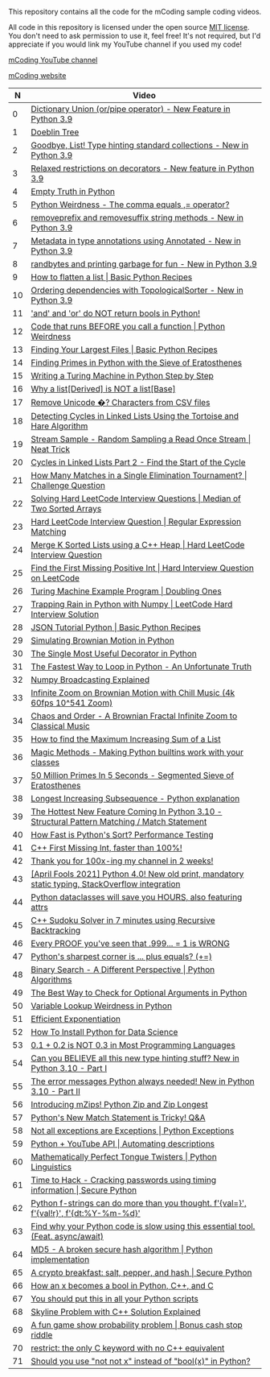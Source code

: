 This repository contains all the code for the mCoding sample coding videos.

All code in this repository is licensed under the open source [MIT license](https://choosealicense.com/licenses/mit/).
You don't need to ask permission to use it, feel free!
It's not required, but I'd appreciate if you would link my YouTube channel if you used my code!

[mCoding YouTube channel](https://www.youtube.com/mCodingWithJamesMurphy)

[mCoding website](https://mcoding.io)


| N | Video | 
| --- | --- |
| 0 | [Dictionary Union \(or/pipe operator\) - New Feature in Python 3.9](https://youtu.be/pG2Y1PQisAM) |
| 1 | [Doeblin Tree](https://youtu.be/2gqoySrawps) |
| 2 | [Goodbye, List! Type hinting standard collections - New in Python 3.9](https://youtu.be/SMXsIX3PZ5w) |
| 3 | [Relaxed restrictions on decorators - New feature in Python 3.9](https://youtu.be/1UPTwMY5OvI) |
| 4 | [Empty Truth in Python](https://youtu.be/1u__PF6C1is) |
| 5 | [Python Weirdness - The comma equals ,= operator?](https://youtu.be/KeIMUw22SZ8) |
| 6 | [removeprefix and removesuffix string methods - New in Python 3.9](https://youtu.be/juQ6HX4taLo) |
| 7 | [Metadata in type annotations using Annotated - New in Python 3.9](https://youtu.be/5ynaSMp0E5I) |
| 8 | [randbytes and printing garbage for fun - New in Python 3.9](https://youtu.be/csXGhzPCEuw) |
| 9 | [How to flatten a list \| Basic Python Recipes](https://youtu.be/sj749JOcM2k) |
| 10 | [Ordering dependencies with TopologicalSorter - New in Python 3.9](https://youtu.be/_O9q3H6mocg) |
| 11 | ['and' and 'or' do NOT return bools in Python!](https://youtu.be/qeiYVLRFIFs) |
| 12 | [Code that runs BEFORE you call a function \| Python Weirdness](https://youtu.be/-Kg1OhRgYgM) |
| 13 | [Finding Your Largest Files \| Basic Python Recipes](https://youtu.be/j0CZeANDYPU) |
| 14 | [Finding Primes in Python with the Sieve of Eratosthenes](https://youtu.be/JA_YrFwE1hc) |
| 15 | [Writing a Turing Machine in Python Step by Step](https://youtu.be/oCkLiHYQ_t4) |
| 16 | [Why a list\[Derived\] is NOT a list\[Base\]](https://youtu.be/58UKN11DBck) |
| 17 | [Remove Unicode     �? Characters from CSV files](https://youtu.be/M3dEd08Y6CU) |
| 18 | [Detecting Cycles in Linked Lists Using the Tortoise and Hare Algorithm](https://youtu.be/7B-ZpOrMtfs) |
| 19 | [Stream Sample - Random Sampling a Read Once Stream \| Neat Trick](https://youtu.be/Ovi3jYkCUlM) |
| 20 | [Cycles in Linked Lists Part 2 - Find the Start of the Cycle](https://youtu.be/G4_-xIeatyY) |
| 21 | [How Many Matches in a Single Elimination Tournament? \| Challenge Question](https://youtu.be/A8xiZhrAtL4) |
| 22 | [Solving Hard LeetCode Interview Questions \| Median of Two Sorted Arrays](https://youtu.be/Hp-2H1angdw) |
| 23 | [Hard LeetCode Interview Question \| Regular Expression Matching](https://youtu.be/OreCsv-XmGw) |
| 24 | [Merge K Sorted Lists using a C++ Heap \| Hard LeetCode Interview Question](https://youtu.be/UQYEEXJDE58) |
| 25 | [Find the First Missing Positive Int \| Hard Interview Question on LeetCode](https://youtu.be/P9OSkJOVf6U) |
| 26 | [Turing Machine Example Program \| Doubling Ones](https://youtu.be/dtVRaY_dLbk) |
| 27 | [Trapping Rain in Python with Numpy \|  LeetCode Hard Interview Solution](https://youtu.be/Pno-aw0L-Fw) |
| 28 | [JSON Tutorial Python \| Basic Python Recipes](https://youtu.be/Q1uKHJXeB_Y) |
| 29 | [Simulating Brownian Motion in Python](https://youtu.be/hqSnruUe3tA) |
| 30 | [The Single Most Useful Decorator in Python](https://youtu.be/DnKxKFXB4NQ) |
| 31 | [The Fastest Way to Loop in Python - An Unfortunate Truth](https://youtu.be/Qgevy75co8c) |
| 32 | [Numpy Broadcasting Explained](https://youtu.be/oG1t3qlzq14) |
| 33 | [Infinite Zoom on Brownian Motion with Chill Music \(4k 60fps 10^541 Zoom\)](https://youtu.be/pJlmtdF0Ses) |
| 34 | [Chaos and Order - A Brownian Fractal Infinite Zoom to Classical Music](https://youtu.be/UT7AG2OoYZo) |
| 35 | [How to find the Maximum Increasing Sum of a List](https://youtu.be/oODCGOSxd8Y) |
| 36 | [Magic Methods - Making Python builtins work with your classes](https://youtu.be/Zl-Vb1OIhCk) |
| 37 | [50 Million Primes In 5 Seconds - Segmented Sieve of Eratosthenes](https://youtu.be/xwM8PGBYazM) |
| 38 | [Longest Increasing Subsequence - Python explanation](https://youtu.be/NIiYzjCNadI) |
| 39 | [The Hottest New Feature Coming In Python 3.10 - Structural Pattern Matching / Match Statement](https://youtu.be/-79HGfWmH_w) |
| 40 | [How Fast is Python's Sort? Performance Testing](https://youtu.be/ybh0GttfM8o) |
| 41 | [C++ First Missing Int, faster than 100%!](https://youtu.be/hnV0IhnEqH4) |
| 42 | [Thank you for 100x-ing my channel in 2 weeks!](https://youtu.be/YudbmflmnuA) |
| 43 | [\[April Fools 2021\] Python 4.0! New old print, mandatory static typing, StackOverflow integration](https://youtu.be/lC6JtoSN-KQ) |
| 44 | [Python dataclasses will save you HOURS, also featuring attrs](https://youtu.be/vBH6GRJ1REM) |
| 45 | [C++ Sudoku Solver in 7 minutes using Recursive Backtracking](https://youtu.be/VPVtlODPdPY) |
| 46 | [Every PROOF you've seen that .999... = 1 is WRONG](https://youtu.be/jMTD1Y3LHcE) |
| 47 | [Python's sharpest corner is ... plus equals? \(+=\)](https://youtu.be/cGveIvwwSq4) |
| 48 | [Binary Search - A Different Perspective \| Python Algorithms](https://youtu.be/tgVSkMA8joQ) |
| 49 | [The Best Way to Check for Optional Arguments in Python](https://youtu.be/2iw8VKsS6-Y) |
| 50 | [Variable Lookup Weirdness in Python](https://youtu.be/9v8eu4MOet8) |
| 51 | [Efficient Exponentiation](https://youtu.be/BfNlzdFa_a4) |
| 52 | [How To Install Python for Data Science](https://youtu.be/E4S0SRjRrmI) |
| 53 | [0.1 + 0.2 is NOT 0.3 in Most Programming Languages](https://youtu.be/Js99ciGwho0) |
| 54 | [Can you BELIEVE all this new type hinting stuff? New in Python 3.10 - Part I](https://youtu.be/mvJuxowIwIc) |
| 55 | [The error messages Python always needed! New in Python 3.10 - Part II](https://youtu.be/S9C1C6WXq7A) |
| 56 | [Introducing mZips! Python Zip and Zip Longest](https://youtu.be/HtvOsPY17qc) |
| 57 | [Python's New Match Statement is Tricky! Q&A](https://youtu.be/-gf4z3g71Mg) |
| 58 | [Not all exceptions are Exceptions \| Python Exceptions](https://youtu.be/zrVfY9SuO64) |
| 59 | [Python + YouTube API \| Automating descriptions](https://youtu.be/0F9sdRtbwkE) |
| 60 | [Mathematically Perfect Tongue Twisters \| Python Linguistics](https://youtu.be/VEfPpiBHNY0) |
| 61 | [Time to Hack - Cracking passwords using timing information \| Secure Python](https://youtu.be/XThL0LP3RjY) |
| 62 | [Python f-strings can do more than you thought. f'{val=}', f'{val!r}', f'{dt:%Y-%m-%d}'](https://youtu.be/BxUxX1Ku1EQ) |
| 63 | [Find why your Python code is slow using this essential tool. \(Feat. async/await\)](https://youtu.be/m_a0fN48Alw) |
| 64 | [MD5 - A broken secure hash algorithm \| Python implementation](https://youtu.be/HWpaz5XsECc) |
| 65 | [A crypto breakfast: salt, pepper, and hash \| Secure Python](https://youtu.be/FvstbO787Qo) |
| 66 | [How an x becomes a bool in Python, C++, and C](https://youtu.be/fpN2ieYxXO0) |
| 67 | [You should put this in all your Python scripts](https://youtu.be/g_wlZ9IhbTs) |
| 68 | [Skyline Problem with C++ Solution Explained](https://youtu.be/XhzHXj7wrwo) |
| 69 | [A fun game show probability problem \| Bonus cash stop riddle](https://youtu.be/WWAoh3XfWzA) |
| 70 | [restrict: the only C keyword with no C++ equivalent](https://youtu.be/TBGu3NNpF1Q) |
| 71 | [Should you use "not not x" instead of "bool(x)" in Python?](https://youtu.be/9gEX7jesV34) |